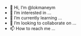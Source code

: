 - 👋 Hi, I’m @lokmaneym
- 👀 I’m interested in ...
- 🌱 I’m currently learning ...
- 💞️ I’m looking to collaborate on ...
- 📫 How to reach me ...

<!---
lokmaneym/lokmaneym is a ✨ special ✨ repository because its `README.md` (this file) appears on your GitHub profile.
You can click the Preview link to take a look at your changes.
--->
